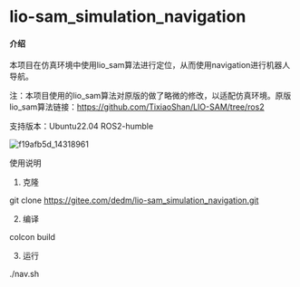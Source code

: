 # lio-sam_simulation_navigation

#### 介绍
本项目在仿真环境中使用lio_sam算法进行定位，从而使用navigation进行机器人导航。

注：本项目使用的lio_sam算法对原版的做了略微的修改，以适配仿真环境。原版lio_sam算法链接：https://github.com/TixiaoShan/LIO-SAM/tree/ros2

支持版本：Ubuntu22.04 ROS2-humble

![f19afb5d_14318961](https://github.com/user-attachments/assets/b55d09f4-266b-4718-a607-1bb0cfc348a2)


使用说明

1. 克隆

git clone https://gitee.com/dedm/lio-sam_simulation_navigation.git

2. 编译

colcon build 

3. 运行

./nav.sh
